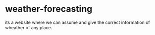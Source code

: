 # weather-forecasting

its a website where we can assume and give the correct information of wheather of any place.
